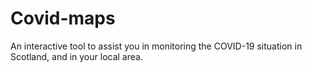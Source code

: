 # Covid-maps

An interactive tool to assist you in monitoring the COVID-19 situation in Scotland, and in your local area.
